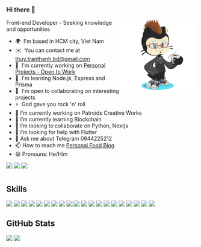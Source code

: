 ### Hi there 👋

<img min-width="200px" max-width="200px" width="200px" align="right" src="./img/readme-char.png/"/>

<p align="left"> 
Front-end Developer - Seeking knowledge and opportunities

* 🌍  I'm based in HCM city, Viet Nam
* ✉️  You can contact me at [thuy.tranthanh.bd@gmail.com](mailto:thuy.tranthanh.bd@gmail.com)
* 🚀  I'm currently working on [Personal Projects - Open to Work](https://expressmagazine.net/)
* 🧠  I'm learning Node.js, Express and Prisma
* 🤝  I'm open to collaborating on interesting projects
* ⚡  God gave you rock 'n' roll
* 🔭 I’m currently working on Patroids Creative Works
* 🌱 I’m currently learning Blockchain
* 👯 I’m looking to collaborate on Python, Nextjs
* 🤔 I’m looking for help with Flutter
* 💬 Ask me about Telegram 0944225212
* 📫 How to reach me [Personal Food Blog](https://denhatnuong.vn/)
* 😄 Pronouns: He/Him
</p>



<div align="left">
  <img width="28px" heigth="28px" src="https://skillicons.dev/icons?i=linkedin" />
  <img src="https://img.shields.io/github/followers/ex-magazine?logo=github&style=for-the-badge&color=22c55e&labelColor=1c1917" />
  <img heigth="46px" width="120px" src="https://visitor-badge.laobi.icu/badge?page_id=renovatt.README" />
</div>

#

<h2 align="left"><b>Skills</b></h2>

<p align="left">
  <img src="https://skillicons.dev/icons?i=next" />
  <img src="https://skillicons.dev/icons?i=react" />
  <img src="https://skillicons.dev/icons?i=ts" />
  <img src="https://skillicons.dev/icons?i=js" />  
  <img src="https://skillicons.dev/icons?i=nodejs" />
  <img src="https://skillicons.dev/icons?i=express" />
  <img src="https://skillicons.dev/icons?i=prisma" />
  <img src="https://skillicons.dev/icons?i=mongodb" />
  <img src="https://skillicons.dev/icons?i=firebase" />
  <img src="https://skillicons.dev/icons?i=mysql" />
  <img src="https://skillicons.dev/icons?i=html" />
  <img src="https://skillicons.dev/icons?i=css" />
  <img src="https://skillicons.dev/icons?i=styledcomponents" />
  <img src="https://skillicons.dev/icons?i=tailwind" />
  <img src="https://skillicons.dev/icons?i=vite" />
  <img src="https://skillicons.dev/icons?i=vercel" />
  <img src="https://skillicons.dev/icons?i=git" />
  <img src="https://skillicons.dev/icons?i=figma" />
  <img src="https://skillicons.dev/icons?i=jest" />
  <img src="https://skillicons.dev/icons?i=vscode" />
</p>

<h2 align="left"><b>GitHub Stats</b></h2>

[<img height="165em" src="https://github-readme-stats.vercel.app/api?username=ex-magazine&show_icons=true&theme=dark&include_all_commits=true&count_private=true"/>](https://github.com/ex-magazine)
[<img height="165em" src="https://github-readme-stats.vercel.app/api/top-langs/?username=ex-magazine&layout=compact&langs_count=7&theme=dark"/>](https://github.com/ex-magazine)
